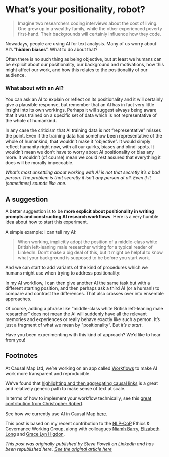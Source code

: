 # What’s your positionality, robot?

> Imagine two researchers coding interviews about the cost of living. One grew up in a wealthy family, while the other experienced poverty first-hand. Their backgrounds will certainly influence how they code.
> 

Nowadays, people are using AI for text analysis. Many of us worry about AI’s "**hidden biases**”. What to do about that?

Often there is no such thing as being objective, but at least we humans can be explicit about our positionality, our background and motivations, how this might affect our work, and how this relates to the positionality of our audience. 

### What about with an AI?

You can ask an AI to explain or reflect on its positionality and it will certainly give a plausible response, but remember that an AI has in fact very little insight into its own workings.  Perhaps it will suggest always being aware that it was trained on a specific set of data which is not representative of the whole of humankind.

In any case the criticism that AI training data is not “representative” misses the point. Even if the training data had somehow been representative of the whole of humankind, that wouldn’t make it “objective”. It would simply reflect humanity right now, with all our quirks, biases and blind-spots. It wouldn’t mean we don’t have to worry about AI positionality or bias any more. It wouldn’t (of course) mean we could rest assured that everything it does will be morally impeccable.

*What’s most unsettling about working with AI is not that secretly it’s a bad person. The problem is that secretly it isn’t any person at all. Even if it (sometimes) sounds like one.* 

## A suggestion

A better suggestion is to be **more explicit about positionality in writing prompts and constructing AI research workflows**. Here is a very humble idea about how to start this experiment.

A simple example: I can tell my AI:

> When working, implicitly adopt the position of a middle-class white British left-leaning male researcher writing for a typical reader of LinkedIn.  Don’t make a big deal of this, but it might be helpful to know what your background is supposed to be before you start work.
> 

And we can start to add variants of the kind of procedures which we humans might use when trying to address positionality:

In my AI workflow, I can then give another AI the same task but with a different starting position, and then perhaps ask a third AI (or a human!) to compare and contrast the differences. That also crosses over into ensemble approaches.

Of course, adding a phrase like “middle-class white British left-leaning male researcher” does not mean the AI will suddenly have all the relevant memories and experiences or really behave exactly like such a person. It’s just a fragment of what we mean by "positionality”. But *it’s a start*. 

Have you been experimenting with this kind of approach? We’d like to hear from you!

## Footnotes

At Causal Map Ltd, we’re working on an app called [Workflows](https://docs.google.com/document/d/1nexgcqgtK-nTThCot7f35An1TRi3tdp4i4ZrHoPnfbc/edit?tab=t.0) to make AI work more transparent and reproducible.

We’ve found that [highlighting and then aggregating causal links](https://www.causalmap.app/resources/causal-mapping-for-evaluators/) is a great and relatively generic path to make sense of text at scale.

In terms of how to implement your workflow technically, see this [great contribution from Christopher Robert](https://www.linkedin.com/pulse/repeatable-reliable-transparent-graduating-from-ai-workflows-robert-nb4ge/?trackingId=mgVZuCtKQVCCnvH83DWOgA%3D%3D). 

See how we currently use AI in Causal Map [here](https://www.causalmap.app/ai/).

This post is based on my recent contribution to the [NLP-CoP](https://merltech.org/nlp-cop/) Ethics & Governance Working Group, along with colleagues [Niamh Barry](https://www.linkedin.com/in/niamh-barry-mel/), [Elizabeth Long](https://www.linkedin.com/in/elizabethannelong/) and [Grace Lyn Higdon](https://www.linkedin.com/in/gracelynhigdon/). 

*This post was originally published by Steve Powell on LinkedIn and has been republished here. [See the original article here](https://www.linkedin.com/pulse/whats-your-positionality-robot-steve-powell-cowlc/)*